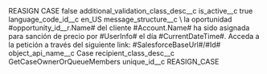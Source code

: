 <?xml version="1.0" encoding="UTF-8"?>
<CustomMetadata xmlns="http://soap.sforce.com/2006/04/metadata" xmlns:xsi="http://www.w3.org/2001/XMLSchema-instance" xmlns:xsd="http://www.w3.org/2001/XMLSchema">
    <label>REASIGN CASE</label>
    <protected>false</protected>
    <values>
        <field>additional_validation_class_desc__c</field>
        <value xsi:nil="true"/>
    </values>
    <values>
        <field>is_active__c</field>
        <value xsi:type="xsd:boolean">true</value>
    </values>
    <values>
        <field>language_code_id__c</field>
        <value xsi:type="xsd:string">en_US</value>
    </values>
    <values>
        <field>message_structure__c</field>
        <value xsi:type="xsd:string">\ la oportunidad #opportunity_id__r.Name# del cliente #Account.Name# ha sido asignada para sanción de precio por #UserInfo# el día #CurrentDateTime#. Acceda a la petición a través del siguiente link: #SalesforceBaseUrl#/#Id#</value>
    </values>
    <values>
        <field>object_api_name__c</field>
        <value xsi:type="xsd:string">Case</value>
    </values>
    <values>
        <field>recipient_class_desc__c</field>
        <value xsi:type="xsd:string">GetCaseOwnerOrQueueMembers</value>
    </values>
    <values>
        <field>unique_id__c</field>
        <value xsi:type="xsd:string">REASIGN_CASE</value>
    </values>
</CustomMetadata>
